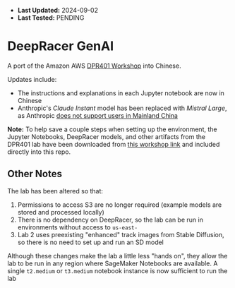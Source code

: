 - **Last Updated:** 2024-09-02
- **Last Tested:** PENDING

# DeepRacer GenAI

A port of the Amazon AWS [DPR401 Workshop](https://catalog.us-east-1.prod.workshops.aws/workshops/d8a88732-5154-49ac-9725-033c0bc74029/en-US/20-environment-setup#set-up-the-sagemaker-studio-notebook-workspace) into Chinese. 

Updates include:
- The instructions and explanations in each Jupyter notebook are now in Chinese
- Anthropic's *Claude Instant* model has been replaced with *Mistral Large*, as Anthropic [does not support users in Mainland China](https://www.anthropic.com/supported-countries)

**Note:** To help save a couple steps when setting up the environment, the Jupyter Notebooks, DeepRacer models, and other artifacts from the DPR401 lab have been downloaded from [this workshop link](https://static.us-east-1.prod.workshops.aws/public/459c0910-3a2e-4215-9b2c-2cdb2c5a4d14/assets/code_repo.tgz) and included directly into this repo.

## Other Notes

The lab has been altered so that:

1. Permissions to access S3 are no longer required (example models are stored and processed locally)
2. There is no dependency on DeepRacer, so the lab can be run in environments without access to `us-east-`
3. Lab 2 uses preexisting "enhanced" track images from Stable Diffusion, so there is no need to set up and run an SD model

Although these changes make the lab a little less "hands on", they allow the lab to be run in any region where SageMaker Notebooks are available. A single `t2.medium` or `t3.medium` notebook instance is now sufficient to run the lab